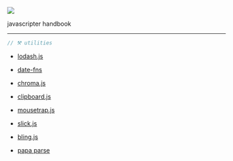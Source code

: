 ![](assets/favicon.ico)

javascripter handbook

---

```javascript
// ⚒️ utilities
```

- [lodash.js](https://github.com/lodash/lodash)

- [date-fns](https://github.com/date-fns/date-fns)

- [chroma.js](https://github.com/gka/chroma.js)

- [clipboard.js](https://github.com/zenorocha/clipboard.js)

- [mousetrap.js](https://github.com/ccampbell/mousetrap)

- [slick.js](https://github.com/kenwheeler/slick)

- [bling.js](https://gist.github.com/paulirish/12fb951a8b893a454b32)

- [papa parse](https://github.com/mholt/PapaParse)
